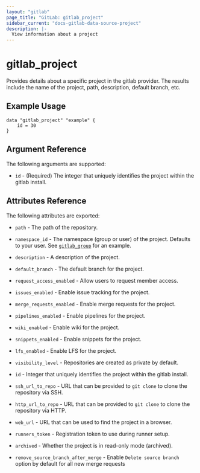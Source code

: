 ```yaml
---
layout: "gitlab"
page_title: "GitLab: gitlab_project"
sidebar_current: "docs-gitlab-data-source-project"
description: |-
  View information about a project
---
```


# gitlab\_project

Provides details about a specific project in the gitlab provider. The results include the name of the project, path, description, default branch, etc.

## Example Usage

```hcl
data "gitlab_project" "example" {
	id = 30
}
```

## Argument Reference

The following arguments are supported:

* `id` - (Required) The integer that uniquely identifies the project within the gitlab install.

## Attributes Reference

The following attributes are exported:

* `path` - The path of the repository.

* `namespace_id` - The namespace (group or user) of the project. Defaults to your user.
  See [`gitlab_group`](../r/group.html) for an example.

* `description` - A description of the project.

* `default_branch` - The default branch for the project.

* `request_access_enabled` - Allow users to request member access.

* `issues_enabled` - Enable issue tracking for the project.

* `merge_requests_enabled` - Enable merge requests for the project.

* `pipelines_enabled` - Enable pipelines for the project.

* `wiki_enabled` - Enable wiki for the project.

* `snippets_enabled` - Enable snippets for the project.

* `lfs_enabled` - Enable LFS for the project.

* `visibility_level` -  Repositories are created as private by default.

* `id` - Integer that uniquely identifies the project within the gitlab install.

* `ssh_url_to_repo` - URL that can be provided to `git clone` to clone the
  repository via SSH.

* `http_url_to_repo` - URL that can be provided to `git clone` to clone the
  repository via HTTP.

* `web_url` - URL that can be used to find the project in a browser.

* `runners_token` - Registration token to use during runner setup.

* `archived` - Whether the project is in read-only mode (archived).

* `remove_source_branch_after_merge` - Enable `Delete source branch` option by default for all new merge requests